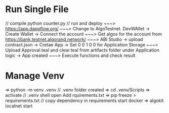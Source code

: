 
# Run Single File
// compile 
python counter.py
// run and deploy
    ~~~> https://app.dappflow.org/
    ~~~> Change to AlgoTestnet. DevWAllet -> Create Wallet -> Connect the account
    ~~~> Get algos for the account from https://bank.testnet.algorand.network/
    ~~~> ABI Studio -> upload contract.json  -> Cretae App -> Set 0 0 1 0 0 for Application Storage
    ~~~> Upload Approval.teal and clear.teal from artifacts folder under Application logic -> App created
    ~~~> Execute functions and check result



# Manage Venv
=> python -m venv .venv    //  .venv folder created
=> cd .venv/Scripts
=> activate     // .venv shell open
    Add rquirements.txt
=> pip freeze > requirements.txt // copy dependency in requirements 
    start docker
=> algokit localnet start


